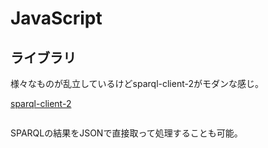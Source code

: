 # JavaScript

## ライブラリ

様々なものが乱立しているけどsparql-client-2がモダンな感じ。

[sparql-client-2](https://www.npmjs.com/package/sparql-client-2)

```npm install sparql-client-2
```

SPARQLの結果をJSONで直接取って処理することも可能。
